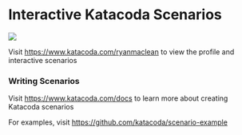 # Interactive Katacoda Scenarios

[![](http://shields.katacoda.com/katacoda/ryanmaclean/count.svg)](https://www.katacoda.com/ryanmaclean "Get your profile on Katacoda.com")

Visit https://www.katacoda.com/ryanmaclean to view the profile and interactive scenarios

### Writing Scenarios
Visit https://www.katacoda.com/docs to learn more about creating Katacoda scenarios

For examples, visit https://github.com/katacoda/scenario-example
